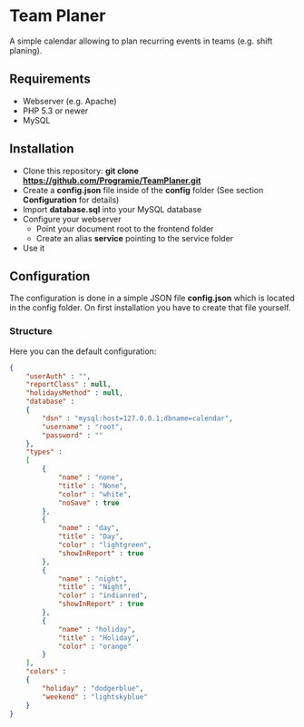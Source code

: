 # Team Planer

A simple calendar allowing to plan recurring events in teams (e.g. shift planing).

## Requirements

   * Webserver (e.g. Apache)
   * PHP 5.3 or newer
   * MySQL

## Installation

   * Clone this repository: **git clone https://github.com/Programie/TeamPlaner.git**
   * Create a **config.json** file inside of the **config** folder (See section **Configuration** for details)
   * Import **database.sql** into your MySQL database
   * Configure your webserver
      * Point your document root to the frontend folder
      * Create an alias **service** pointing to the service folder
   * Use it

## Configuration

The configuration is done in a simple JSON file **config.json** which is located in the config folder. On first installation you have to create that file yourself.

### Structure

Here you can the default configuration:

```json
{
	"userAuth" : "",
	"reportClass" : null,
	"holidaysMethod" : null,
	"database" :
	{
		"dsn" : "mysql:host=127.0.0.1;dbname=calendar",
		"username" : "root",
		"password" : ""
	},
	"types" :
	[
		{
			"name" : "none",
			"title" : "None",
			"color" : "white",
			"noSave" : true
		},
		{
			"name" : "day",
			"title" : "Day",
			"color" : "lightgreen",
			"showInReport" : true
		},
		{
			"name" : "night",
			"title" : "Night",
			"color" : "indianred",
			"showInReport" : true
		},
		{
			"name" : "holiday",
			"title" : "Holiday",
			"color" : "orange"
		}
	],
	"colors" :
	{
		"holiday" : "dodgerblue",
		"weekend" : "lightskyblue"
	}
}
```
